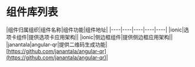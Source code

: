 # 组件库列表

|组件归属组织|组件名称|组件功能|组件地址|
|----|----|----|----|----|
|ionic|选项卡组件|提供选项卡应用架构||
|ionic|侧边框组件|提供侧边框应用架构||
|janantala|angular-qr|提供二维码生成功能|[https://github.com/janantala/angular-qr](https://github.com/janantala/angular-qr)|
